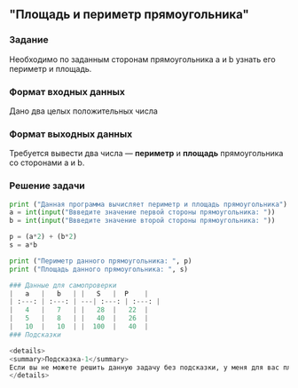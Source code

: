 ## "Площадь и периметр прямоугольника"

### Задание

Необходимо по заданным сторонам прямоугольника a и b узнать его периметр и площадь.

### Формат входных данных

Дано два целых положительных числа

### Формат выходных данных

Требуется вывести два числа — **периметр** и **площадь** прямоугольника со сторонами a и b.

### Решение задачи

```python
print ("Данная программа вычисляет периметр и площадь прямоугольника")
a = int(input("Ввведите значение первой стороны прямоугольника: "))
b = int(input("Ввведите значение второй стороны прямоугольника: "))

p = (a*2) + (b*2)
s = a*b

print ("Периметр данного прямоугольника: ", p)
print ("Площадь данного прямоугольника: ", s)

### Данные для самопроверки
|   a   |   b   | |   S   |  P    |
| :---: | :---: | ---| :---: | :---: | 
|   4   |   7   | |   28  |   22  |
|   5   |   8   | |   40  |   26  |
|   10  |   10  | |  100  |   40  |
### Подсказки

<details>
<summary>Подсказка-1</summary>
Если вы не можете решить данную задачу без подсказки, у меня для вас плохие новости -)
</details>
